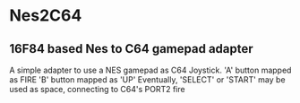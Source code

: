 # Nes2C64
16F84 based Nes to C64 gamepad adapter
---------------------------------------------------------------
A simple adapter to use a NES gamepad as C64 Joystick. 
'A' button mapped as FIRE
'B' button mapped as 'UP'
Eventually, 'SELECT' or 'START' may be used as space, connecting 
to C64's PORT2 fire
